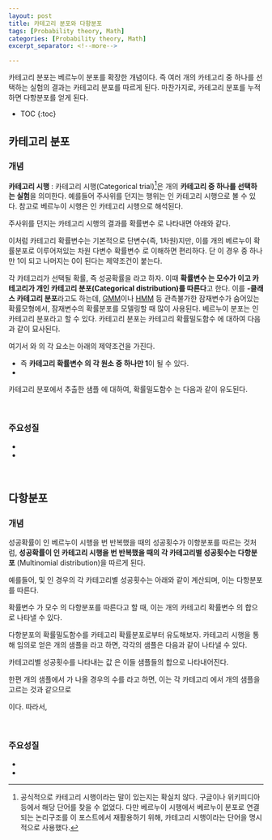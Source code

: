 ```yaml
---
layout: post
title: 카테고리 분포와 다항분포
tags: [Probability theory, Math]
categories: [Probability theory, Math]
excerpt_separator: <!--more-->

---
```


카테고리 분포는 베르누이 분포를 확장한 개념이다. 즉 여러 개의 카테고리 중 하나를 선택하는 실험의 결과는 카테고리 분포를 따르게 된다. 마찬가지로, 카테고리 분포를 누적하면 다항분포를 얻게 된다.
<!--more-->

* TOC
{:toc}

## 카테고리 분포
### 개념

**카테고리 시행**
: 카테고리 시행(Categorical trial)[^cat]은 <span><script type="math/tex">k</script></span>개의 **카테고리 중 하나를 선택하는 실험**을 의미한다. 예를들어 주사위를 던지는 행위는 <span><script type="math/tex">k=6</script></span>인 카테고리 시행으로 볼 수 있다. 참고로 베르누이 시행은 <span><script type="math/tex">k=1</script></span>인 카테고리 시행으로 해석된다.  

[^cat]: 공식적으로 카테고리 시행이라는 말이 있는지는 확실치 않다. 구글이나 위키피디아 등에서 해당 단어를 찾을 수 없었다. 다만 베르누이 시행에서 베르누이 분포로 연결되는 논리구조를 이 포스트에서 재활용하기 위해, 카테고리 시행이라는 단어을 명시적으로 사용했다.

주사위를 던지는 카테고리 시행의 결과를 확률변수 <span><script type="math/tex">X</script></span>로 나타내면 아래와 같다. 

<div class="math"><script type="math/tex; mode=display">
\begin{pmatrix}
X = 1 \\
X = 2 \\
\vdots \\
X = 6
\end{pmatrix}
</script></div>

  
이처럼 카테고리 확률변수는 기본적으로 단변수(즉, 1차원)지만, 이를 <span><script type="math/tex">k</script></span>개의 베르누이 확률분포로 이루어져있는 <span><script type="math/tex">k</script></span>차원 다변수 확률변수 <span><script type="math/tex">\mathbf{X} = (X_1, \cdots, X_k)</script></span>로 이해하면 편리하다. 단 이 경우 <span><script type="math/tex">(X_1, \cdots, X_k)</script></span> 중 하나만 1이 되고 나머지는 0이 된다는 제약조건이 붙는다. 

  
<div class="math"><script type="math/tex; mode=display">
\begin{matrix}
X = 1 ~\longrightarrow ~\mathbf{X} = (1, 0, 0, 0, 0, 0) \\
X = 2 ~\longrightarrow ~\mathbf{X} = (0, 1, 0, 0, 0, 0) \\
\vdots \\
X = 6 ~\longrightarrow ~\mathbf{X} = (0, 0, 0, 0, 0, 1)
\end{matrix}
</script></div>  
  

각 카테고리가 선택될 확률, 즉 성공확률을 <span><script type="math/tex">{\Theta} = (\theta_1, \cdots, \theta_k)</script></span>라고 하자. 이때 **확률변수 <span><script type="math/tex">\mathbf{X}</script></span>는 모수가 <span><script type="math/tex">{\Theta}</script></span>이고 카테고리가 <span><script type="math/tex">k</script></span>개인 카테고리 분포(Categorical distribution)를 따른다**고 한다. 이를 **<span><script type="math/tex">k</script></span>-클래스 카테고리 분포**라고도 하는데, [GMM](https://en.wikipedia.org/wiki/Mixture_model#Gaussian_mixture_model)이나 [HMM](https://en.wikipedia.org/wiki/Hidden_Markov_model) 등 관측불가한 잠재변수가 숨어있는 확률모형에서, 잠재변수의 확률분포를 모델링할 때 많이 사용된다. 베르누이 분포는 <span><script type="math/tex">k=1</script></span>인 카테고리 분포라고 할 수 있다. 카테고리 분포는 카테고리 확률밀도함수 <span><script type="math/tex">\mathbf{Cat}({\Theta})</script></span>에 대하여 다음과 같이 묘사된다.   

<div class="math"><script type="math/tex; mode=display">
\mathbf{X} = 
(X_1, \cdots, X_k)
\sim 
\left( \mathbf{Bern} (\theta_1), \cdots, \mathbf{Bern} (\theta_k) \right)
\overset{\text{let}}{=} \mathbf{Cat} ({\Theta}) \in \mathbb{R}^k
</script></div>

<div class="math"><script type="math/tex; mode=display">
\mathbf{Cat} (\mathbf{x}; {\Theta}) = \prod^k_{j=1} \theta_j^{x_j}
</script></div>

여기서 <span><script type="math/tex">\mathbf{X}</script></span>와 <span><script type="math/tex">{\Theta}</script></span>의 각 요소는 아래의 제약조건을 가진다.   

* <span><script type="math/tex">\sum_{j} X_j = 1, ~ X_j \in \lbrace 0, 1 \rbrace ~ \rightarrow</script></span> 즉 **카테고리 확률변수 <span><script type="math/tex">\mathbf{X}</script></span>의 각 원소 중 하나만 1**이 될 수 있다. 
* <span><script type="math/tex">\sum_{j} \theta_j = 1</script></span>


카테고리 분포에서 추출한 샘플 <span><script type="math/tex">\mathbf{x} = (x_1, \cdots, x_k)</script></span>에 대하여, 확률밀도함수 <span><script type="math/tex">\mathbf{Cat}(\mathbf{x}; {\Theta})</script></span>는 다음과 같이 유도된다. 

<div class="math"><script type="math/tex; mode=display">
\begin{aligned}
\mathbf{Cat}(\mathbf{x}; {\Theta}) 
&= p(\mathbf{X}=\mathbf{x} \mid {\Theta}) 
= \begin{cases}
\theta_1 & \text{if} ~ x_1 = 1 \\
\vdots \\
\theta_k & \text{if} ~ x_k = 1
\end{cases} \\
&= \prod^k_{j=1} \theta_j^{x_j}
\end{aligned}
</script></div>

<br/>

### 주요성질
* <span><script type="math/tex">\mathbf{E} [X_j] = \theta_j</script></span>
* <span><script type="math/tex">\mathbf{Var} [X_j] = \theta_j (1-\theta_j)</script></span>


<br/>

## 다항분포

### 개념
성공확률이 <span><script type="math/tex">\theta</script></span>인 베르누이 시행을 <span><script type="math/tex">n</script></span>번 반복했을 때의 성공횟수가 이항분포를 따르는 것처럼, **성공확률이 <span><script type="math/tex">{\Theta} = (\theta_1 \cdots \theta_k)</script></span>인 카테고리 시행을 <span><script type="math/tex">n</script></span>번 반복했을 때의 각 카테고리별 성공횟수는 다항분포** (Multinomial distribution)을 따르게 된다. 

<div class="math"><script type="math/tex; mode=display">
\left( 
\begin{matrix}
\small\text{베르누이 분포} \\ \big\downarrow \\ \small\text{이항 분포}
\end{matrix}
\right) \approx 
\left( 
\begin{matrix}
\small\text{카테고리 분포} \\ \big\downarrow \\ \small\text{다항 분포}
\end{matrix}
\right)
</script></div>

예를들어, <span><script type="math/tex">k=3</script></span> 및 <span><script type="math/tex">n=5</script></span>인 경우의 각 카테고리별 성공횟수는 아래와 같이 계산되며, 이는 다항분포를 따른다. 

<div class="math"><script type="math/tex; mode=display">
\begin{matrix}
(1, 0, 0) \\
(0, 0, 1) \\ 
(1, 0, 0) \\ 
(0, 1, 0) \\ 
(0, 0, 1)
\end{matrix}
\xrightarrow{\text{카테고리별 성공횟수 합산}} (2, 1, 2)
</script></div>

확률변수 <span><script type="math/tex">\mathbf{Y} = (Y_1, \cdots, Y_k) \in \mathbb{R}^k</script></span> 가 모수 <span><script type="math/tex">(n, {\Theta})</script></span>의 다항분포를 따른다고 할 때, 이는 <span><script type="math/tex">n</script></span>개의 카테고리 확률변수 <span><script type="math/tex">\mathbf{X}_i \sim \mathbf{Cat}({\Theta})</script></span>의 합으로 나타낼 수 있다. 

<div class="math"><script type="math/tex; mode=display">
\mathbf{Y} = \sum_{i=1}^n \mathbf{X}_i \sim \mathbf{Mul}(n, {\Theta})
</script></div>

<div class="math"><script type="math/tex; mode=display">
\mathbf{Mul} (\mathbf{y}; n, {\Theta}) = \binom{n}{\mathbf{y}} \prod^k_{j=1} \theta_j^{y_j} = \binom{n}{y_1, \cdots, y_k} \prod^k_{j=1} \theta_j^{y_j}
</script></div>

다항분포의 확률밀도함수를 카테고리 확률분포로부터 유도해보자.  카테고리 시행을 통해 임의로 얻은 <span><script type="math/tex">n</script></span>개의 샘플을 <span><script type="math/tex">(\mathbf{x}_1, \cdots, \mathbf{x}_n)</script></span> 라고 하면, 각각의 샘플은 다음과 같이 나타낼 수 있다. 

<div class="math"><script type="math/tex; mode=display">
\mathbf{x}_i = (x_{i1}, \cdots, x_{ik}) \in \mathbb{R}^k
</script></div>


카테고리별 성공횟수를 나타내는 값 <span><script type="math/tex">\mathbf{y}</script></span>은 이들 샘플들의 합으로 나타내어진다.  

<div class="math"><script type="math/tex; mode=display">
\sum_{i=1}^n \mathbf{x}_i = 
\begin{bmatrix} x_{11} \\ \vdots \\ x_{1k} \end{bmatrix} + 
\cdots + 
\begin{bmatrix} x_{n1} \\ \vdots \\ x_{nk} \end{bmatrix} 
= \begin{bmatrix} \sum_i^n x_{i1} \\ \vdots \\ \sum_i^n x_{ik} \end{bmatrix} 
= \begin{bmatrix} y_{1} \\ \vdots \\ y_{k} \end{bmatrix} 
= \mathbf{y}
</script></div>

한편 <span><script type="math/tex">n</script></span>개의 샘플에서 <span><script type="math/tex">\mathbf{y}</script></span>가 나올 경우의 수를 <span><script type="math/tex">C(n, \mathbf{y})</script></span>라고 하면, 이는 각 카테고리 <span><script type="math/tex">j</script></span>에서 <span><script type="math/tex">y_j</script></span>개의 샘플을 고르는 것과 같으므로

<div class="math"><script type="math/tex; mode=display">
C(n, \mathbf{y}) = \binom{n}{\mathbf{y}} = \binom{n}{y_1, \cdots, y_k} = \frac{n!}{y_1! \cdots y_k!}
</script></div>

이다. 따라서, 

<div class="math"><script type="math/tex; mode=display">
\begin{aligned}
\mathbf{Mul} (\mathbf{y}; n, {\Theta}) 
&= p~(\mathbf{Y}=\mathbf{y} \mid n, {\Theta}) \\
&= p \left( \sum_{i=1}^n \mathbf{X}_i=\mathbf{y} \mid n, {\Theta} \right) \\
&= C(n, \mathbf{y}) ~p(\mathbf{x}_1 \cdots \mathbf{x}_n \mid n, {\Theta}) \\
&= C(n, \mathbf{y}) \prod^n_{i=1} p(\mathbf{X}_i=\mathbf{x}_i \mid {\Theta}) \\
&= C(n, \mathbf{y}) \prod^n_{i=1} \mathbf{Cat} (\mathbf{x}_i; {\Theta}) \\
&= C(n, \mathbf{y}) \prod^n_{i=1} \prod^k_{j=1} \theta_j^{x_{ij}} \\
&= C(n, \mathbf{y}) \prod^k_{j=1} \theta_j^{x_{1j} + \cdots + x_{nj}} \\
&= \binom{n}{\mathbf{y}} \prod^k_{j=1} \theta_j^{y_j}
\end{aligned}
</script></div>

<br/>

### 주요성질

* <span><script type="math/tex">\mathbf{E}[Y_j] = n \theta_j</script></span>
* <span><script type="math/tex">\mathbf{Var}[Y_j] = n \theta_j (1-\theta_j)</script></span>

